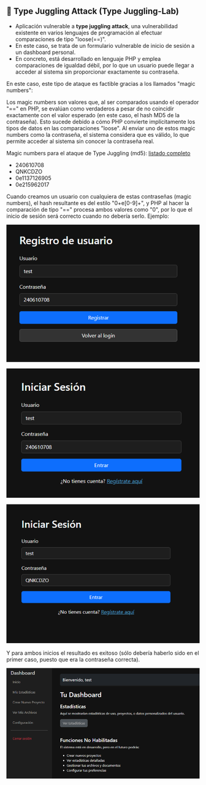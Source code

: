 ## 🚨 Type Juggling Attack (Type Juggling-Lab)
- Aplicación vulnerable a **type juggling attack**, una vulnerabilidad existente en varios lenguajes de programación al efectuar comparaciones de tipo "loose(==)".
- En este caso, se trata de un formulario vulnerable de inicio de sesión a un dashboard personal.
- En concreto, está desarrollado en lenguaje PHP y emplea comparaciones de igualdad débil, por lo que un usuario puede llegar a acceder al sistema sin proporcionar exactamente su contraseña.

En este caso, este tipo de ataque es factible gracias a los llamados "magic numbers":

Los magic numbers son valores que, al ser comparados usando el operador "==" en PHP, se evalúan como verdaderos a pesar de no coincidir exactamente con el valor esperado (en este caso, el hash MD5 de la contraseña). Esto sucede debido a cómo PHP convierte implícitamente los tipos de datos en las comparaciones "loose". Al enviar uno de estos magic numbers como la contraseña, el sistema considera que es válido, lo que permite acceder al sistema sin conocer la contraseña real.

Magic numbers para el ataque de Type Juggling (md5): [listado completo](https://github.com/swisskyrepo/PayloadsAllTheThings/blob/master/Type%20Juggling/README.md)

- 240610708
- QNKCDZO
- 0e1137126905
- 0e215962017

Cuando creamos un usuario con cualquiera de estas contraseñas (magic numbers), el hash resultante es del estilo  "0+e[0-9]+", y PHP al hacer la comparación de tipo "==" procesa ambos valores como "0", por lo que el inicio de sesión será correcto cuando no debería serlo. Ejemplo:

![Registro de usuario](images/register1.png)

![Primer inicio de sesión](images/login1.png)

![Segundo inicio de sesión](images/login2.png)

Y para ambos inicios el resultado es exitoso (sólo debería haberlo sido en el primer caso, puesto que era la contraseña correcta).

![Acceso exitoso al dashboard](images/dashboard.png)



